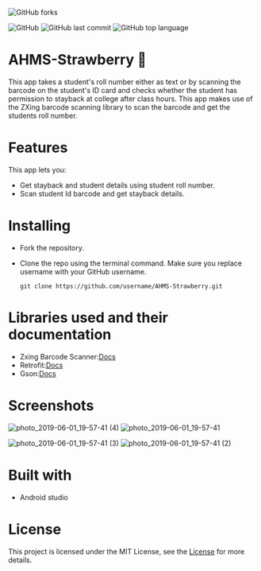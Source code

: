 ![GitHub forks](https://img.shields.io/github/forks/adarshsiva/AHMS-Strawberry.svg?label=FORK&style=social)


![GitHub](https://img.shields.io/github/license/adarshsiva/AHMS-Strawberry.svg?style=popout)
![GitHub last commit](https://img.shields.io/github/last-commit/adarshsiva/AHMS-Strawberry.svg?style=popout)
![GitHub top language](https://img.shields.io/github/languages/top/adarshsiva/AHMS-Strawberry.svg?style=popout)


# AHMS-Strawberry  :strawberry:
This app takes a student's roll number either as text or by scanning the barcode on the student's ID card and checks whether the student has permission to stayback at college after class hours.
This app makes use of the ZXing barcode scanning library to scan the barcode and get the students roll number.
# Features 
This app lets you:
* Get stayback and student details using student roll number.
* Scan student Id barcode and get stayback details.

# Installing
* Fork the repository.

* Clone the repo using the terminal command. Make sure you replace username with your GitHub username.

  `git clone https://github.com/username/AHMS-Strawberry.git`

# Libraries used and their documentation 

* Zxing Barcode Scanner:[Docs](https://zxing.github.io/zxing/)
* Retrofit:[Docs](http://square.github.io/retrofit/2.x/retrofit/)
* Gson:[Docs](https://github.com/square/retrofit/tree/master/retrofit-converters/gson/)

# Screenshots

![photo_2019-06-01_19-57-41 (4)](https://user-images.githubusercontent.com/44549809/58749958-de929a80-84a9-11e9-92fb-d9628a8ea6a3.jpg) ![photo_2019-06-01_19-57-41](https://user-images.githubusercontent.com/44549809/58750077-45648380-84ab-11e9-8a3d-e46d9963955f.jpg)


![photo_2019-06-01_19-57-41 (3)](https://user-images.githubusercontent.com/44549809/58749968-ee11e380-84a9-11e9-85ff-1bc761ef275b.jpg) ![photo_2019-06-01_19-57-41 (2)](https://user-images.githubusercontent.com/44549809/58749951-cc186100-84a9-11e9-9968-dd2bf1801ca6.jpg)

# Built with
* Android studio

# License
This project is licensed under the MIT License, see the [License](https://github.com/adarshsiva/AHMS-Strawberry/blob/master/LICENSE) for more details.
